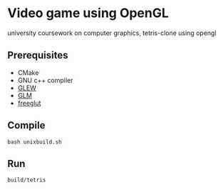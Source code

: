 # Video game using OpenGL

university coursework on computer graphics, tetris-clone using opengl

## Prerequisites

* CMake
* GNU c++ compiler
* [GLEW](http://glew.sourceforge.net/)
* [GLM](http://glm.g-truc.net/0.9.9/index.html)
* [freeglut](http://freeglut.sourceforge.net/)

## Compile

`bash unixbuild.sh`

## Run

`build/tetris`